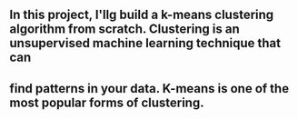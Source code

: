 ## In this project, I'llg build a k-means clustering algorithm from scratch. Clustering is an unsupervised machine learning technique that can  
## find  patterns in your data. K-means is one of the most popular forms of clustering.
